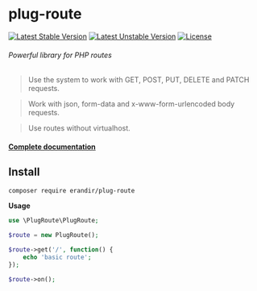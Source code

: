 # plug-route

[![Latest Stable Version](https://poser.pugx.org/erandir/plug-route/version)](https://packagist.org/packages/erandir/plug-route) [![Latest Unstable Version](https://poser.pugx.org/erandir/plug-route/v/unstable)](//packagist.org/packages/erandir/plug-route) [![License](https://poser.pugx.org/erandir/plug-route/license)](https://packagist.org/packages/erandir/plug-route)

###### Powerful library for PHP routes

> Use the system to work with GET, POST, PUT, DELETE and PATCH requests.

> Work with json, form-data and x-www-form-urlencoded body requests.

> Use routes without virtualhost.

#### <a href="https://github.com/erandirjunior/plug-route/blob/master/doc/installation.md">Complete documentation</a>

## Install
```bash
composer require erandir/plug-route
```

**Usage**
```php
use \PlugRoute\PlugRoute;

$route = new PlugRoute();

$route->get('/', function() {
    echo 'basic route';
});

$route->on();
```
